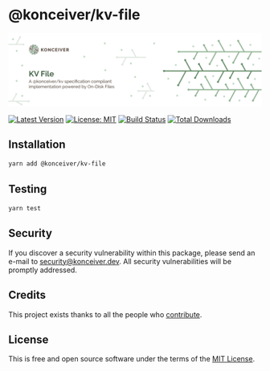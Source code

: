 # @konceiver/kv-file

<p align="center"><img src="./banner.png" /></p>

[![Latest Version](https://badgen.now.sh/npm/v/@konceiver/kv-file)](https://www.npmjs.com/package/@konceiver/kv-file)
[![License: MIT](https://badgen.now.sh/badge/license/MIT/green)](./LICENSE)
[![Build Status](https://img.shields.io/github/workflow/status/konceiver/kv-file/run-tests?label=tests)](https://img.shields.io/github/workflow/status/konceiver/kv-file/CI?label=CI)
[![Total Downloads](https://badgen.net/npm/dt/konceiver/kv-file)](https://npmjs.org/package/@konceiver/kv-file)

## Installation

```bash
yarn add @konceiver/kv-file
```

## Testing

```bash
yarn test
```

## Security

If you discover a security vulnerability within this package, please send an e-mail to security@konceiver.dev. All security vulnerabilities will be promptly addressed.

## Credits

This project exists thanks to all the people who [contribute](../../contributors).

## License

This is free and open source software under the terms of the [MIT License](./LICENSE).
